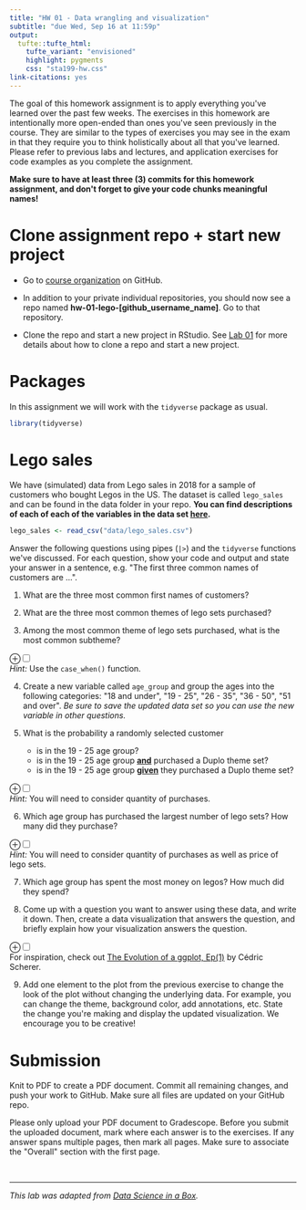 ```yaml
---
title: "HW 01 - Data wrangling and visualization"
subtitle: "due Wed, Sep 16 at 11:59p"
output: 
  tufte::tufte_html:
    tufte_variant: "envisioned"
    highlight: pygments
    css: "sta199-hw.css"
link-citations: yes
---
```






The goal of this homework assignment is to apply everything you've learned over the past few weeks. The exercises in this homework are intentionally more open-ended than ones you've
seen previously in the course. They are similar to the types of exercises you may see in the exam in that they require you to think holistically about all that you've learned. Please refer to previous labs and lectures, and application exercises for code examples as you complete the assignment.

**Make sure to have at least three (3) commits for this homework assignment, and don't forget to give your code chunks meaningful names!**


# Clone assignment repo + start new project


- Go to [course organization](https://www.github.com/sta199-fa20-002) on GitHub.

- In addition to your private individual repositories, you should now see a repo named **hw-01-lego-[github_username_name]**. Go to that repository.
  
- Clone the repo and start a new project in RStudio. See [Lab 01](https://sta199-fa20-002.netlify.app/labs/lab-01-hello-r.html) for more details about how to clone a repo and start a new project.

# Packages

In this assignment we will work with the `tidyverse` package as usual.


```r
library(tidyverse)
```

# Lego sales

We have (simulated) data from Lego sales in 2018 for a sample of customers who bought Legos in the US.  The dataset is called `lego_sales` and can be found in the data folder in your repo. **You can find descriptions of each of each of the variables in the data set [here](https://rstudio-education.github.io/dsbox/reference/lego_sales.html).**




```r
lego_sales <- read_csv("data/lego_sales.csv")
```

Answer the following questions using pipes (`|>`) and the `tidyverse` functions we've discussed. For each question, show your code and output and state your answer in a sentence, e.g. "The first three common names of customers are ...".

1. What are the three most common first names of customers?

2. What are the three most common themes of lego sets purchased?

3. Among the most common theme of lego sets purchased, what is the most common subtheme?

<label for="tufte-mn-" class="margin-toggle">&#8853;</label><input type="checkbox" id="tufte-mn-" class="margin-toggle"><span class="marginnote"><span style="display: block;"><em>Hint:</em> Use the <code>case_when()</code> function.</span></span>

4. Create a new variable called `age_group` and group the ages into the 
following categories: "18 and under", "19 - 25", "26 - 35", "36 - 50", "51 and over". *Be sure to save the updated data set so you can use the new variable in other questions.*

5. What is the probability a randomly selected customer 
   - is in the 19 - 25 age group? 
   - is in the 19 - 25 age group **<u>and</u>** purchased a Duplo theme set? 
   - is in the 19 - 25 age group **<u>given</u>** they purchased a Duplo theme set? 
   

<label for="tufte-mn-" class="margin-toggle">&#8853;</label><input type="checkbox" id="tufte-mn-" class="margin-toggle"><span class="marginnote"><span style="display: block;"><em>Hint:</em> You will need to consider quantity of purchases.</span></span>


6. Which age group has purchased the largest number of lego sets? How many did they purchase?

<label for="tufte-mn-" class="margin-toggle">&#8853;</label><input type="checkbox" id="tufte-mn-" class="margin-toggle"><span class="marginnote"><span style="display: block;"><em>Hint:</em> You will need to consider quantity of purchases as well as price of lego sets.</span></span>

7. Which age group has spent the most money on legos? How much did they spend?

8. Come up with a question you want to answer using these data, and write it down. 
Then, create a data visualization that answers the question, and briefly explain how 
your visualization answers the question.

<label for="tufte-mn-" class="margin-toggle">&#8853;</label><input type="checkbox" id="tufte-mn-" class="margin-toggle"><span class="marginnote"><span style="display: block;">For inspiration, check out <a href="The%20Evolution%20of%20a%20ggplot%20(Ep.%201)">The Evolution of a ggplot, Ep(1)</a> by Cédric Scherer.</span></span>

9. Add one element to the plot from the previous exercise to change the look of the plot without changing the underlying data. For example, you can change the theme, background color, add annotations, etc. State the change you're making and display the updated visualization. We encourage you to be creative!

# Submission

Knit to PDF to create a PDF document. Commit all remaining changes, 
and push your work to GitHub. Make sure all files are updated on your GitHub 
repo.

Please only upload your PDF document to Gradescope. Before you submit the 
uploaded document, mark where each answer is to the exercises. If any answer 
spans multiple pages, then mark all pages. Make sure to associate the
"Overall" section with the first page.

<br> 

<hr> 


*This lab was adapted from [Data Science in a Box](https://datasciencebox.org).*
